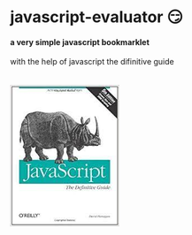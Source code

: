 # javascript-evaluator 😏                                      
#### a very simple javascript bookmarklet 
 
with the help of javascript the difinitive guide<br/><br/><br/>
![difinitive guide](download.jpg)

